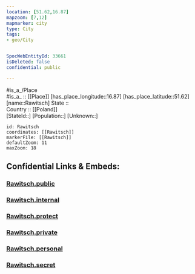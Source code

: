 ```yaml
---
location: [51.62,16.87] 
mapzoom: [7,12] 
mapmarker: city 
type: City
tags:
- geo/City


SpocWebEntityId: 33661
isDeleted: false
confidential: public

---
```

#is_a_/Place  
#is_a_ :: [[Place]] 
[has_place_longitude::16.87] 
[has_place_latitude::51.62] 
[name::Rawitsch] 
State ::  
Country :: [[Poland]]  
[StateId::] 
[Population::] 
[Unknown::] 


```leaflet
id: Rawitsch
coordinates: [[Rawitsch]] 
markerFile: [[Rawitsch]] 
defaultZoom: 11 
maxZoom: 18
```


## Confidential Links & Embeds: 

### [Rawitsch.public](/_public/\Earth\Continent\Europe\Europe~East\Poland\Provinces~Poland\Greater_Poland\CityRawitsch.public.md) 

### [Rawitsch.internal](/_internal/\Earth\Continent\Europe\Europe~East\Poland\Provinces~Poland\Greater_Poland\CityRawitsch.internal.md) 

### [Rawitsch.protect](/_protect/\Earth\Continent\Europe\Europe~East\Poland\Provinces~Poland\Greater_Poland\CityRawitsch.protect.md) 

### [Rawitsch.private](/_private/\Earth\Continent\Europe\Europe~East\Poland\Provinces~Poland\Greater_Poland\CityRawitsch.private.md) 

### [Rawitsch.personal](/_personal/\Earth\Continent\Europe\Europe~East\Poland\Provinces~Poland\Greater_Poland\CityRawitsch.personal.md) 

### [Rawitsch.secret](/_secret/\Earth\Continent\Europe\Europe~East\Poland\Provinces~Poland\Greater_Poland\CityRawitsch.secret.md)

